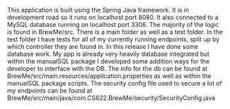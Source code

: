 This application is built using the Spring Java framework. It is in development road so it runs on localhost port 8080. It also connected to a MySQL database running on localhost port 3306. The majority of the logic is found in BrewMe/src. There is a main folder as well as a test folder. In the test folder I have tests for all of my currently running endpoints, split up by which controller they are found in. In this release I have done some database work. My app is already very heavily database integrated but within the manualSQL package I developed some addition ways for the developer to interface with the DB. The info for the db can be found at BrewMe/src/main.resources/application.properties as well as within the manualSQL package scripts.
The security config file used to secure a lot of my endpoints can be found at BrewMe/src/main/java/com.CS622.BrewMe/security/SecurityConfig.java
